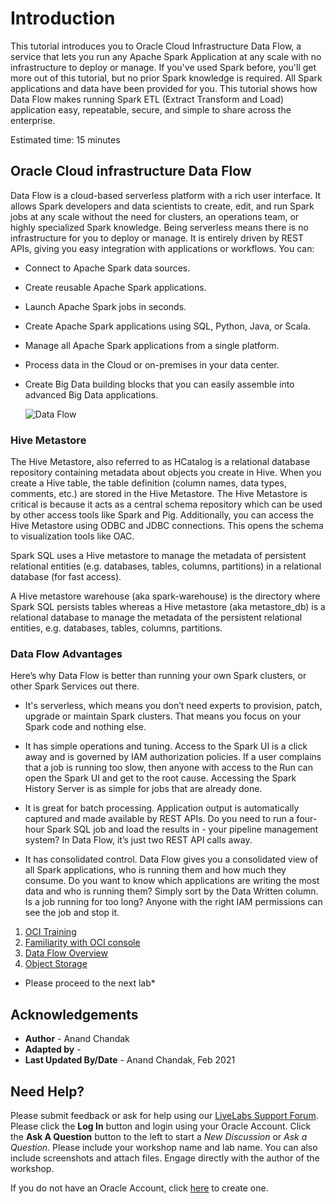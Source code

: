 # Introduction

This tutorial introduces you to Oracle Cloud Infrastructure Data Flow, a service that lets you run any Apache Spark Application  at any scale with no infrastructure to deploy or manage. If you've used Spark before, you'll get more out of this tutorial, but no prior Spark knowledge is required. All Spark applications and data have been provided for you. This tutorial shows how Data Flow makes running Spark ETL (Extract Transform and Load) application easy, repeatable, secure, and simple to share across the enterprise.

Estimated time: 15 minutes

## Oracle Cloud infrastructure Data Flow

Data Flow is a cloud-based serverless platform with a rich user interface. It allows Spark developers and data scientists to create, edit, and run Spark jobs at any scale without the need for clusters, an operations team, or highly specialized Spark knowledge. Being serverless means there is no infrastructure for you to deploy or manage. It is entirely driven by REST APIs, giving you easy integration with applications or workflows. You can:

* Connect to Apache Spark data sources.
* Create reusable Apache Spark applications.
* Launch Apache Spark jobs in seconds.
* Create Apache Spark applications using SQL, Python, Java, or Scala.
* Manage all Apache Spark applications from a single platform.
* Process data in the Cloud or on-premises in your data center.
* Create Big Data building blocks that you can easily assemble into advanced Big Data applications.

  ![Data Flow](../images/Dataflow_1.png " ")

### Hive Metastore

The Hive Metastore, also referred to as HCatalog is a relational database repository containing metadata about objects you create in Hive. When you create a Hive table, the table definition (column names, data types, comments, etc.) are stored in the Hive Metastore. The Hive Metastore is critical is because it acts as a central schema repository which can be used by other access tools like Spark and Pig. Additionally, you can access the Hive Metastore using ODBC and JDBC connections. This opens the schema to visualization tools like OAC.

Spark SQL uses a Hive metastore to manage the metadata of persistent relational entities (e.g. databases, tables, columns, partitions) in a relational database (for fast access).

A Hive metastore warehouse (aka spark-warehouse) is the directory where Spark SQL persists tables whereas a Hive metastore (aka metastore_db) is a relational database to manage the metadata of the persistent relational entities, e.g. databases, tables, columns, partitions.  

### Data Flow Advantages

Here’s why Data Flow is better than running your own Spark clusters, or other Spark Services out there.

* It's serverless, which means you don’t need experts to provision, patch, upgrade or maintain Spark clusters. That means you focus on your Spark code and nothing else.
  
* It has simple operations and tuning. Access to the Spark UI is a click away and is governed by IAM authorization policies. If a user complains that a job is running too slow, then  anyone with access to the Run can open the Spark UI and get to the root cause. Accessing the Spark History Server is as simple for jobs that are already done.

* It is great for batch processing. Application output is automatically captured and made available by REST APIs. Do you need to run a four-hour Spark SQL job and load the results in - your pipeline management system? In Data Flow, it’s just two REST API calls away.
  
* It has consolidated control. Data Flow gives you a consolidated view of all Spark applications, who is running them and how much they consume. Do you want to know which applications are writing the most data and who is running them? Simply sort by the Data Written column. Is a job running for too long? Anyone with the right IAM permissions can see the job and stop it.

1. [OCI Training](https://cloud.oracle.com/en_US/iaas/training)
2. [Familiarity with OCI console](https://docs.us-phoenix-1.oraclecloud.com/Content/GSG/Concepts/console.htm)
3. [Data Flow Overview](https://docs.oracle.com/en-us/iaas/data-flow/using/dfs_service_overview.htm)
4. [Object Storage](https://docs.oracle.com/iaas/Content/Object/Concepts/objectstorageoverview.htm)

* Please proceed to the next lab*

## Acknowledgements

- **Author** - Anand Chandak
- **Adapted by** -  
- **Last Updated By/Date** - Anand Chandak, Feb 2021

## Need Help?
Please submit feedback or ask for help using our [LiveLabs Support Forum](https://community.oracle.com/tech/developers/categories/oracle-cloud-infrastructure-fundamentals). Please click the **Log In** button and login using your Oracle Account. Click the **Ask A Question** button to the left to start a *New Discussion* or *Ask a Question*.  Please include your workshop name and lab name.  You can also include screenshots and attach files.  Engage directly with the author of the workshop.

If you do not have an Oracle Account, click [here](https://profile.oracle.com/myprofile/account/create-account.jspx) to create one.
